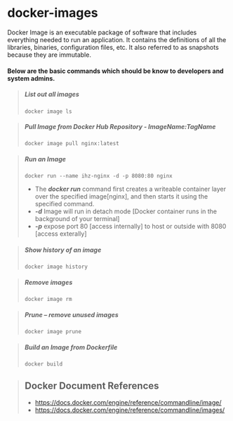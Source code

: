# docker-images

Docker Image is an executable package of software that includes everything needed to run an application. It contains the definitions of all the libraries, binaries, configuration files, etc. It also referred to as snapshots because they are immutable.

#### Below are the basic commands which should be know to developers and system admins.

> ##### List out all images
>     docker image ls 

> ##### Pull Image from Docker Hub Repository - ImageName:TagName
>     docker image pull nginx:latest

> ##### Run an Image 
>     docker run --name ihz-nginx -d -p 8080:80 nginx
>
> - The ***docker run*** command first creates a writeable container layer over the specified image[nginx], and then starts it using the specified command.
> - ***-d*** Image will run in detach mode [Docker container runs in the background of your terminal]
> - ***-p*** expose port 80 [access internally] to host or outside with 8080 [access exterally]

> ##### Show history of an image
>     docker image history

> ##### Remove images
>     docker image rm

> ##### Prune – remove unused images
>     docker image prune 

> ##### Build an Image from Dockerfile
>     docker build 

> ## Docker Document References
> -   <https://docs.docker.com/engine/reference/commandline/image/>
> -   <https://docs.docker.com/engine/reference/commandline/images/>
